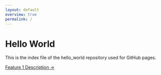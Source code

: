 ```yaml
---
layout: default
overview: true
permalink: /
---
```


# Hello World

This is the index file of the hello_world repository used for GitHub pages.

<a href="{{ 'docs/featureDescription1/' | relative_url }}">Feature 1 Description &rarr;</a>
